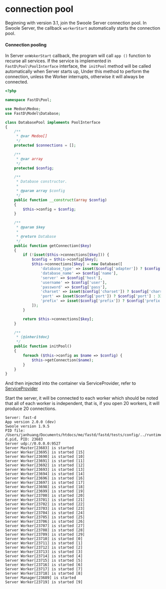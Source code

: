 # connection pool

Beginning with version 3.1, join the Swoole Server connection pool. In Swoole Server, the callback `workerStart` automatically starts the connection pool.

#### Connection pooling

In Server `onWokerStart` callback, the program will call `app ()` function to recurse all services. If the service is implemented in `FastD\Pool\PoolInterface` interface, the` initPool` method will be called automatically when Server starts up, Under this method to perform the connection, unless the Worker interrupts, otherwise it will always be connected.

```php
<?php

namespace FastD\Pool;

use Medoo\Medoo;
use FastD\Model\Database;

class DatabasePool implements PoolInterface
{
    /**
     * @var Medoo[]
     */
    protected $connections = [];

    /**
     * @var array
     */
    protected $config;

    /**
     * Database constructor.
     *
     * @param array $config
     */
    public function __construct(array $config)
    {
        $this->config = $config;
    }

    /**
     * @param $key
     *
     * @return Database
     */
    public function getConnection($key)
    {
        if (!isset($this->connections[$key])) {
            $config = $this->config[$key];
            $this->connections[$key] = new Database([
                'database_type' => isset($config['adapter']) ? $config['adapter'] : 'mysql',
                'database_name' => $config['name'],
                'server' => $config['host'],
                'username' => $config['user'],
                'password' => $config['pass'],
                'charset' => isset($config['charset']) ? $config['charset'] : 'utf8',
                'port' => isset($config['port']) ? $config['port'] : 3306,
                'prefix' => isset($config['prefix']) ? $config['prefix'] : '',
            ]);
        }

        return $this->connections[$key];
    }

    /**
     * {@inheritdoc}
     */
    public function initPool()
    {
        foreach ($this->config as $name => $config) {
            $this->getConnection($name);
        }
    }
}
```

And then injected into the container via ServiceProvider, refer to [ServiceProvider](en-us/3.2/advanced/3-3-service-provider.md)

Start the server, it will be connected to each worker which should be noted that all of each worker is independent, that is, if you open 20 workers, it will produce 20 connections.

```
Server: fast-d
App version 2.0.0 (dev)
Swoole version 1.9.5
PID file: /Users/janhuang/Documents/htdocs/me/fastd/fastd/tests/config/../runtime/pid/fast-d.pid, PID: 23683
Server udp://0.0.0.0:9527
Server Master[23683] is started
Server Worker[23695] is started [15]
Server Worker[23690] is started [10]
Server Worker[23691] is started [11]
Server Worker[23692] is started [12]
Server Worker[23693] is started [13]
Server Worker[23694] is started [14]
Server Worker[23696] is started [16]
Server Worker[23697] is started [17]
Server Worker[23698] is started [18]
Server Worker[23699] is started [19]
Server Worker[23700] is started [20]
Server Worker[23701] is started [21]
Server Worker[23702] is started [22]
Server Worker[23703] is started [23]
Server Worker[23704] is started [24]
Server Worker[23705] is started [25]
Server Worker[23706] is started [26]
Server Worker[23707] is started [27]
Server Worker[23708] is started [28]
Server Worker[23709] is started [29]
Server Worker[23710] is started [0]
Server Worker[23711] is started [1]
Server Worker[23712] is started [2]
Server Worker[23713] is started [3]
Server Worker[23714] is started [4]
Server Worker[23715] is started [5]
Server Worker[23716] is started [6]
Server Worker[23717] is started [7]
Server Worker[23718] is started [8]
Server Manager[23689] is started
Server Worker[23719] is started [9]
```
